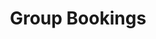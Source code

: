 ---
title: Group Bookings
description: Managing group bookings with member assignments and validation
---